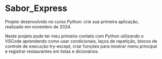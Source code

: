 # Sabor_Express
Projeto desenvolvido no curso Python: crie sua primeira aplicação, realizado em novembro de 2024.

Neste projeto pude ter meu primeiro contato com Python utilizando o VSCode aprendendo como usar condicionais, laços de repetição, blocos de controle de execução try-except, criar funções para mostrar menu principal e registrar restaurantes em listas e dicionários.

